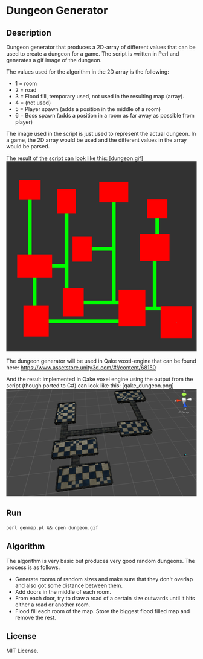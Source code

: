 # Dungeon Generator

## Description
Dungeon generator that produces a 2D-array of different values that can be used to create a dungeon for 
a game. The script is written in Perl and generates a gif image of the dungeon.

The values used for the algorithm in the 2D array is the following:
* 1 = room
* 2 = road
* 3 = Flood fill, temporary used, not used in the resulting map (array).
* 4 = (not used)
* 5 = Player spawn (adds a position in the middle of a room)
* 6 = Boss spawn (adds a position in a room as far away as possible from player)

The image used in the script is just used to represent the actual dungeon. In a game, the 2D array would be used and the different values in the array would be parsed.

The result of the script can look like this:
[dungeon.gif]
![alt tag](https://github.com/Lallassu/DungeonGenerator/blob/master/dungeon.gif)

The dungeon generator will be used in Qake voxel-engine that can be found here:
https://www.assetstore.unity3d.com/#!/content/68150

And the result implemented in Qake voxel engine using the output from the script (though ported to C#) can look like this:
[qake_dungeon.png]
![alt tag](https://github.com/Lallassu/DungeonGenerator/blob/master/qake_dungeon.png)

## Run
```
perl genmap.pl && open dungeon.gif
```

## Algorithm
The algorithm is very basic but produces very good random dungeons. 
The process is as follows.
* Generate rooms of random sizes and make sure that they don't overlap and also got some distance between them.
* Add doors in the middle of each room.
* From each door, try to draw a road of a certain size outwards until it hits either a road or another room.
* Flood fill each room of the map. Store the biggest flood filled map and remove the rest.


## License
MIT License.

